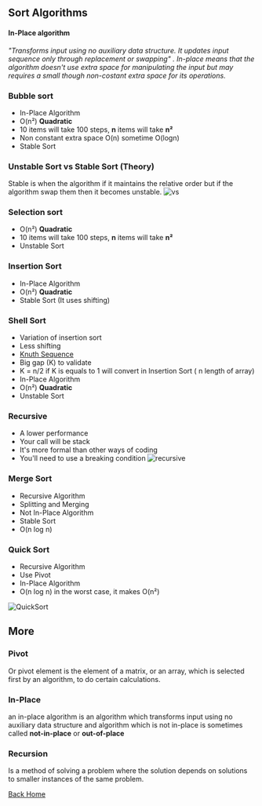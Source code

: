 ## Sort Algorithms
#### In-Place algorithm
_"Transforms input using no auxiliary data structure. It updates input sequence only through replacement or swapping"
. In-place means that the algorithm doesn't use extra space for manipulating the input but may requires a small though non-costant extra space for its operations._

### Bubble sort

- In-Place Algorithm
- O(n²) **Quadratic**
- 10 items will take 100 steps, **n** items will take **n²**
- Non constant extra space O(n) sometime O(logn)
- Stable Sort

### Unstable Sort vs Stable Sort (Theory)

Stable is when the algorithm  if it maintains the relative order but if the algorithm swap them then it becomes unstable. 
![vs](https://qph.fs.quoracdn.net/main-qimg-68f8693fb296255feb9d8c457ca73c9d "Comparison")

### Selection sort

- O(n²) **Quadratic**
- 10 items will take 100 steps, **n** items will take **n²**
- Unstable Sort

### Insertion Sort

- In-Place Algorithm
- O(n²) **Quadratic**
- Stable Sort (It uses shifting)

### Shell Sort

- Variation of insertion sort
- Less shifting
- [Knuth Sequence](https://en.wikipedia.org/wiki/Shellsort#Gap_sequences) 
- Big gap (K) to validate
- K = n/2 if K is equals to  1 will convert in Insertion Sort ( n length of array)
- In-Place Algorithm
- O(n²) **Quadratic**
- Unstable Sort

### Recursive
- A lower performance   
- Your call will be stack
- It's more formal than other ways of coding
- You'll need to use a breaking condition
![recursive](http://www.algolist.net/img/recursion.png)

### Merge Sort
- Recursive Algorithm
- Splitting and Merging
- Not In-Place Algorithm
- Stable Sort
- O(n log n)

### Quick Sort
- Recursive Algorithm
- Use Pivot
- In-Place Algorithm
- O(n log n) in the worst case, it makes O(n²)

![QuickSort](https://upload.wikimedia.org/wikipedia/commons/6/6a/Sorting_quicksort_anim.gif)


## More
### Pivot
Or pivot element is the element of a matrix, or an array, which is selected first by an algorithm, to do certain calculations.
### In-Place
an in-place algorithm is an algorithm which transforms input using no auxiliary data structure and algorithm which is not in-place is sometimes called **not-in-place** or **out-of-place**
### Recursion
Is a method of solving a problem where the solution depends on solutions to smaller instances of the same problem.


[Back Home](../../README.md)

